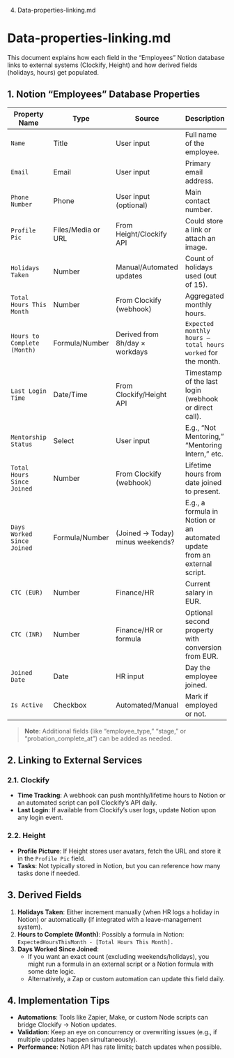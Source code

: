 4. Data-properties-linking.md

# Data-properties-linking.md

This document explains how each field in the “Employees” Notion database links to external systems (Clockify, Height) and how derived fields (holidays, hours) get populated.

## 1. Notion “Employees” Database Properties

| **Property Name**           | **Type**   | **Source**                 | **Description**                                                            |
|-----------------------------|-----------|----------------------------|----------------------------------------------------------------------------|
| `Name`                      | Title     | User input                 | Full name of the employee.                                                |
| `Email`                     | Email     | User input                 | Primary email address.                                                    |
| `Phone Number`              | Phone     | User input (optional)      | Main contact number.                                                      |
| `Profile Pic`               | Files/Media or URL | From Height/Clockify API  | Could store a link or attach an image.                                    |
| `Holidays Taken`            | Number    | Manual/Automated updates   | Count of holidays used (out of 15).                                       |
| `Total Hours This Month`    | Number    | From Clockify (webhook)    | Aggregated monthly hours.                                                 |
| `Hours to Complete (Month)` | Formula/Number | Derived from 8h/day × workdays | `Expected monthly hours – total hours worked` for the month.              |
| `Last Login Time`           | Date/Time | From Clockify/Height API   | Timestamp of the last login (webhook or direct call).                     |
| `Mentorship Status`         | Select    | User input                 | E.g., “Not Mentoring,” “Mentoring Intern,” etc.                           |
| `Total Hours Since Joined`  | Number    | From Clockify (webhook)    | Lifetime hours from date joined to present.                               |
| `Days Worked Since Joined`  | Formula/Number | (Joined → Today) minus weekends? | E.g., a formula in Notion or an automated update from an external script. |
| `CTC (EUR)`                 | Number    | Finance/HR                | Current salary in EUR.                                                    |
| `CTC (INR)`                 | Number    | Finance/HR or formula      | Optional second property with conversion from EUR.                        |
| `Joined Date`               | Date      | HR input                   | Day the employee joined.                                                  |
| `Is Active`                 | Checkbox  | Automated/Manual           | Mark if employed or not.                                                  |

> **Note**: Additional fields (like “employee_type,” “stage,” or “probation_complete_at”) can be added as needed.

## 2. Linking to External Services

### 2.1. Clockify
- **Time Tracking**: A webhook can push monthly/lifetime hours to Notion or an automated script can poll Clockify’s API daily.  
- **Last Login**: If available from Clockify’s user logs, update Notion upon any login event.

### 2.2. Height
- **Profile Picture**: If Height stores user avatars, fetch the URL and store it in the `Profile Pic` field.  
- **Tasks**: Not typically stored in Notion, but you can reference how many tasks done if needed.

## 3. Derived Fields

1. **Holidays Taken**: Either increment manually (when HR logs a holiday in Notion) or automatically (if integrated with a leave-management system).  
2. **Hours to Complete (Month)**: Possibly a formula in Notion: `ExpectedHoursThisMonth - [Total Hours This Month].`  
3. **Days Worked Since Joined**: 
   - If you want an exact count (excluding weekends/holidays), you might run a formula in an external script or a Notion formula with some date logic.  
   - Alternatively, a Zap or custom automation can update this field daily.

## 4. Implementation Tips

- **Automations**: Tools like Zapier, Make, or custom Node scripts can bridge Clockify → Notion updates.  
- **Validation**: Keep an eye on concurrency or overwriting issues (e.g., if multiple updates happen simultaneously).  
- **Performance**: Notion API has rate limits; batch updates when possible.

